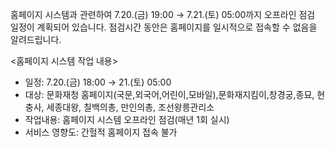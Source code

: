 홈페이지 시스템과 관련하여 7.20.(금) 19:00 → 7.21.(토) 05:00까지 오프라인 점검 일정이 계획되어 있습니다. 점검시간 동안은 홈페이지를 일시적으로 접속할 수 없음을 알려드립니다.

<홈페이지 시스템 작업 내용>
- 일정: 7.20.(금) 18:00 → 21.(토) 05:00
- 대상: 문화재청 홈페이지(국문,외국어,어린이,모바일),문화재지킴이,창경궁,종묘, 현충사, 세종대왕, 칠백의총, 만인의총, 조선왕릉관리소
- 작업내용: 홈페이지 시스템 오프라인 점검(매년 1회 실시)
- 서비스 영향도: 간헐적 홈페이지 접속 불가